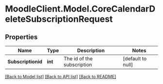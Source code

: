 # MoodleClient.Model.CoreCalendarDeleteSubscriptionRequest

## Properties

Name | Type | Description | Notes
------------ | ------------- | ------------- | -------------
**Subscriptionid** | **int** | The id of the subscription | [default to null]

[[Back to Model list]](../README.md#documentation-for-models) [[Back to API list]](../README.md#documentation-for-api-endpoints) [[Back to README]](../README.md)

